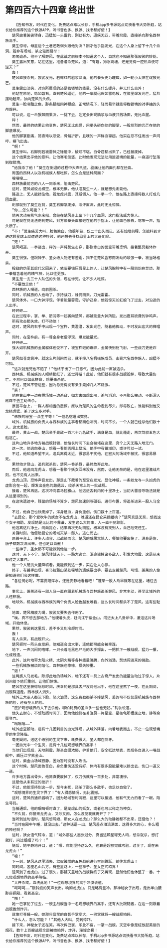 # 第四百六十四章 终出世
        【告知书友，时代在变化，免费站点难以长存，手机app多书源站点切换看书大势所趋，站长给你推荐的这个换源APP，听书音色多、换源、找书都好使！】
       楚风披着袈裟转身，迅猛如一头雷豹，刚劲有力，迅疾无匹，带着炽霞，直接杀向那名西林族高手。
       莫生惊讶，母星这个土著还敢调头跟他对决？刚才他手指发光，在这个人身上留下十几个血洞，若非有场域，杀之轻而易举！
       匆匆追杀，他不了解楚风，在此战之前根本不知道这个人，自然也不知道那张袈裟的妙处。
       莫生露出笑意，站在这里，准备虐杀楚风，道：“有趣，狗急跳墙，还是觉得一腔热血便可逆天？”
       轰！
       楚风直接杀到，袈裟发光，若鲜红的岩浆汹涌，他的拳头更为璀璨，如一轮小太阳在绽放光芒。
       莫生露出淡笑，对方所展现的还是枷锁境的能量，没有什么提升，并无什么意外！
       他站在原地，稳如磐石，直到楚风逼近，他的一条腿迅疾如雷电般，在那里爆发光芒，猛烈摆动起来，抽向楚风的头颅。
       莫生一脸冷酷之色，那条腿如同神鞭般，正常情况下，轻而易举就能将枷锁境的对手抽的头颅爆开。
       可以说，这一击狠辣而果决，一腿下去，注定会出现脑浆与血液共溅场面，无比血腥。
       砰！
       然而，最终的结果让他变色，楚风无比彪悍，用拳头砸向他的脚掌，一股炽烈的光芒在他的脚底爆发。
       他的脚掌剧痛，简直难以忍受，骨骼折断，且噗的一声鲜血窜起，他实在忍不住发出一声闷哼，横飞出去。
       “啊！”
       莫生惨叫，右脚宛若被雷神之锤砸中，破烂不堪，白骨茬都出来了，已经被废掉。
       这个结果出乎他的意料，让他寒毛倒竖，此时他发现无法动用逍遥境的能量，一身道行坠落到枷锁境。
       “给我杀了他！”莫生在倒退的过程中大声吼道，剧痛让他的面孔都在扭曲。
       周围的西林人以及机械族人都吃惊，怎么会是这种局面？
       嗖嗖嗖……
       西林族最前方的八人一同杀来，阻击楚风。
       这时，楚风如蛟龙横空，根本无惧，他认准莫生一人，就是想先击毙他。
       路途上，无人能挡住他，若龙虎共震，其威慑人，他一拳一个，他在路上直接将数人打成几团血雾。
       刹那就到了莫生近前，莫生右脚掌废掉，冷汗直流，此时无比惊悚。
       “你……怎么可能？！”
       他再次动用紫气东来指，曾经在楚风身上留下十几个血洞，这门指法威力惊人。
       可是现在竟无法伤到楚风，对方那拳头直接砸在他的手指上，让他面色惨白，喀嚓一声，指头断了。
       “不！”莫生痛苦大叫，脸色煞白，他很年轻，仅二十出头而已，还有灿烂前程，怎能料到才进这颗星球上就遭遇这种挫败，他还想去寻找母星上的大造化呢。
       “死！”
       楚风喝道，一拳砸出，砰的一声将莫生击穿，那张惨白的面空带着恐惧，接着整具躯体炸开。
       莫生很强，但跟神子、圣女级人物还有差距，挡不住楚风含怒而发动的最强一拳，被当场格杀。
       投敌的伪军其后代又回来了，依旧要镇压母星上的人，让楚风胸腔中有一股怒焰在焚烧，那一拳蕴含着他的精气神，比以往更强。
       莫生是一支三十人队伍的头领，现在惨死，让不少人吃惊。
       “不要放走他！”
       西林族的人喝道，向前围杀。
       同时，机械族的人也动了，手持战刀，蜂拥而来，刀光霍霍。
       楚风体外，一口大钟浮现，伴着能量雾霭，守护己身，他若惊天长虹般飞了过去，对沿途的人出手。
       砰砰砰……
       在此过程中，掌、拳、箭羽等一起袭向楚风，都被能量大钟所阻，发出震耳欲聋的钟鸣声。
       所有攻击都失效，打不动他！
       这时，楚风的右手中出现一个宝杵，黄澄澄，发出光芒，随着他挥动，不时发出宏大的禅唱声。
       同时，在宝杵前，有一尊金身老僧浮现，爆发能量光。
       砰砰砰……
       强大如机械族的金属躯体也受不了，被宝杵砸的爆碎，金属快到处飞射，一些战刀更是炸开。
       楚风如苍龙俯冲，就这么片刻间而已，就干掉八名机械族成员，击毙六名西林族人，凶猛不可挡。
       “这次就是死也不赔了！”他终于出了一口恶气，因为此前一直被追杀。
       西林族、机械族的人眼睛都红了，还觉得赔？此前，他们就有很多战舰毁掉，导致大量伤亡，不然何以如此拼命，想要击杀他。
       不过，楚风不管这些，因为总觉得没有亲手毙掉几人不舒服。
       “杀！”
       他在黄山中一边布置场域一边杀敌，如太古凶虎出闸，杀气滔滔，不再那么被动，不断深入敌群中去主动击杀。
       原兽平台上，一群人都相当的震惊，原以为楚风的生命走到尽头，即将败亡，谁能料到他又龙精虎猛，杀了这么多对手。
       “佛族的秘宝——众生平等！”一位名宿道出究竟。
       域外，机械族的负责人与西林族的主事者都面色冷冽，时间不长，一个人就已经杀他们数十人，这太丢脸。
       最终，黄山一战，楚风亲手毙敌一百六十九名敌手，满身是血，就此遁走，再次驾驭五色大船逃亡。
       这片山地许多地方被战舰封锁，他怕长时间下去会被堵在这里，真个上天无路入地无门。
       这一次，他逃向泰山，想看一看能否闯上祭坛，他手中有镇域印，或许可以一试。
       不过，他知道希望不大，追兵离得太近，很容易干扰他，在宏大的场域中被扰，很容易暴死。
       果然他才登山，追兵就杀到，楚风一番杀戮，最终放弃此地。
       而后，他逃向龙虎山，想看一看那个妖女回来没有，然而，让他无奈的是，他在这里激战片刻，也不见有人出来。
       龙虎山顶，恐怖声音发出，那是山下藏着的至宝在发光，显化神威，一条蛟龙与一头凶虎的虚影合在一起，爆发出金色的蘑菇云，绞杀天穹上的一批战舰。
       接着，楚风再逃，这次冲向喜马拉雅山，他逃进古刹内的十里净土，当初大雷音呼吸法就是从这里得到的。
       在这块遗迹中，残留的场域不算少，楚风快速刻写磁石，进行布置，将追杀进来一股人马全灭。
       不过，他自己也快废掉了，浑身是血，身负重创，伤口数十上百道。
       “去昆仑，那个爱吹牛的妖女不在龙虎山，难道还在昆仑采摘蟠桃？”楚风真是无奈，想找这个女子相助，发现她是无比的不靠谱，发生这么大的事，人一直不见踪影。
       他逃离这片净土，闯向昆仑，结果再次无功而返，根本没有找到人，自己险死还生。
       关键时刻，他借助昆仑的场域灭杀一部人，逃亡而去。
       原兽平台上，许多人动容，以战绩而论，楚风的成果太惊人，哪怕他要废掉了，满身是伤，肠子都数次流出来，但也足以自傲！
       一些神子、圣女都不可能做到他这一步。
       这时，天下不宁，楚风转战天下，一路大逃亡，沿途毙掉诸多敌人，引发大地震，这是从未有过之大事件。
       他一个人硬抗大量降临者，竟能做到这一步，实在让人心惊。
       终于，有援手出现，喜马拉雅山某处秘境的遗族要出手，要去支援楚风，可惜，蓬莱的人像是知道他们会这样做。
       “各位何必呢，不需要蹚浑水，还是安静地看着吧！”蓬莱一股人马早就等在这里，堵住去路。
       事实上，蓬莱还有一部人马一直在跟着机械族与西林族追杀楚风，非常主动，甚至比域外的人还积极。
       地球外，机械族与西林族的两个负责人脸色越发难看，这么长时间都杀不了楚风，这有些耻辱。
       地面，楚风精疲力竭，袈裟又要失去作用了。
       “唉，真不想去那地方。”他硬着头皮，赶向江宁紫金山，闯进太上八卦炉中，激活这片场域，开始休息。
       果然，袈裟到这里后，差不多又到冷却时间。
       轰！
       有人杀来，有战舰开火。
       楚风顿时一阵头皮发麻，他知道会出大事，连他都可能会被牵连。
       地下，一声沉闷的咆哮，一只长着毛黑色尸毛的大手探出，一把抓下一艘战舰，猛力一攥，化成残渣。
       此外，这片地带太阳火精、太阴火精等各种能量沸腾，向外汹涌，焚烧闯进来的强敌。
       一些机械族被烧的熔化，西林族也惨嚎，损失惨重。
       “退！”
       这两族人马发毛，除却此地的场域外，地下还有一具上古奇尸发出的能量波动过于惊人，片刻间给予他们重创，让他们惊悚。
       楚风在这里获得喘息时间，庆幸的是那具古尸没对他出手，他在这里熬了一夜，在此期间，战舰群退走，西林族人消失。
       域外三大圣人都沉下脸，怒火汹涌，这么费劲都杀不掉楚风，丢的可不仅仅是机械族与西林族的脸，还有圣人的脸。
       “庇护观想境界的人下去杀他，哪怕耗费的圣血多一些也无妨。”钧驮说道。
       他失去耐心，不想耽搁时间了，因为他始终在关注另一片星空，星核龟所栖居之地，静等余孽登门。
       “嗡嗡嗡……”
       域外虚空颤动，足有十几团刺目的血光浮现，从域外降落，向着地表而去，不止一位观想境界的生灵降临。
       毫无疑问，送这个级别的生灵下来，耗费很大，圣人都在咬牙。
       一团血光中一个生灵，足有十几位观想境界的高手！
       当他们出现后，天地剧震，那圣血很浓郁，护着他们，安全抵达地表，而后各自进入一嗖战舰中，威压江宁紫金山。
       这时，紫金山场域寂静，因为暂时没有人攻击。
       这个时候，楚风面色苍白，身负重伤还没有好，体内有很多股能量难以排出去，伤口一道又一道。
       许多地方露出骨头，他简直要废掉了，仅刀伤就有一百多处，非常凄惨。
       这是他从未有过的挫折！
       不过，他能坚持到这一步，至今未死，还杀了那么多敌手，也足以自傲了。
       “观想境界的生灵下界了！”有人得悉情况，无比震撼。
       这时，楚风的通讯器响了，因为场域暂时沉寂，这里可以接通，他有气无力的看了一眼，陌生号码。
       当接通后，他的眼睛顿时直了，是龙虎山的妖女，或者也可以称之为神女。
       “不久前，你曾来龙虎山，又吵又闹，怎么没见我就离开了？”
       当听到这句话时，楚风想骂娘，那女人在龙虎山？那么大的动静她都不出来，还怪他？！
       “当时在殿中午睡，就没出去。”这种话语一出，楚风差点泪流满面，这得多大的心，多么粗的神经啊？
       这时，妖女语气转冷，道：“域外那些人嚣张过分，真当这颗星球无人吗，想杀就杀，想打就打，问过姐姐了吗？！”
       随后，她平静地开口，道：“嗯，你能坚持这么久，也算是超额完成考验，过关了，现在来龙虎山！”
       “嗖！”
       下一刻，楚风从这里消失，驾驭破烂的五色战船进行空间跳跃，前往龙虎山！
       同时间，各座名山后方，有些星路上，一些神子、圣女正式跨界！
       楚风到了龙虎山，过了很久，那铺天盖地的战舰群终于又再现，显然他们也休整了一番，十几位观想境界的高手降临。
       “大开杀戒，血洗此地！”一位观想境界的高手冷漠说道。
       “呵呵呵……”银铃般的笑声发出，响彻龙虎山，只是略有些冷，那神秘女子出现，走出半山腰那座铜殿，看着高空。
       “啪！”
       她一巴掌抡了过去，一艘主战舰当中一名观想境界的高手，还有大批跟随者，在这一刻跟着战舰轰然炸开。
       就像打苍蝇一般，她那只晶莹的白皙手掌变大，一巴掌就将一艘战舰拍碎。
       “什么人，怎么可能？！”其他人大叫，受到惊吓。
       接下来，神秘女子还在笑，再次挥巴掌，乐此不疲，一掌一战舰，天空中像是绽放起美丽的烟花，数十上百艘战舰全部被她拍碎，炸开，璀璨之极！
       【告知书友，时代在变化，免费站点难以长存，手机app多书源站点切换看书大势所趋，站长给你推荐的这个换源APP，听书音色多、换源、找书都好使！】